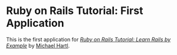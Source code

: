 # Ruby on Rails Tutorial: First Application

This is the first application for 
[*Ruby on Rails Tutorial: Learn Rails by Example*](http://railstutorial.org/)
by [Michael Hartl](http://michaelhartl.com/).
